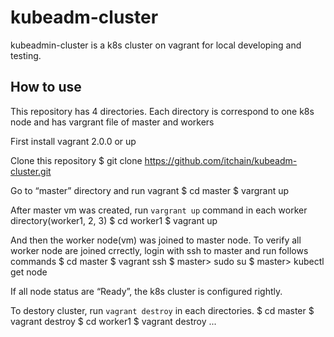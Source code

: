 # kubeadm-cluster

kubeadmin-cluster is a k8s cluster on vagrant for local developing and testing. 

## How to use

This repository has 4 directories. Each directory is correspond to one k8s node and has vargrant file of master and workers  

First install vagrant 2.0.0 or up

Clone this repository
	$ git clone https://github.com/itchain/kubeadm-cluster.git

Go to “master” directory and run vagrant
	$ cd master
	$ vargrant up

After master vm was created, run `vargrant up` command in each worker directory(worker1, 2, 3)
	$ cd worker1
	$ vagrant up

And then the worker node(vm) was joined to master node. To verify all worker node are joined crrectly, login with ssh to master and run follows commands
	$ cd master
	$ vagrant ssh
	$ master> sudo su
	$ master> kubectl get node

If all node status are “Ready”, the k8s cluster is configured rightly.

To destory cluster, run `vagrant destroy` in each directories.
	$ cd master
	$ vagrant destroy
	$ cd worker1
	$ vagrant destroy
	...

